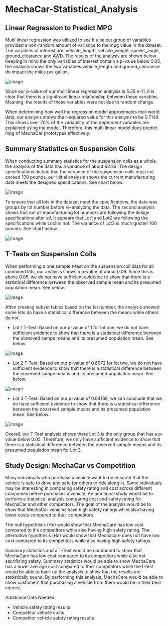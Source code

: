 # MechaCar-Statistical_Analysis

## Linear Regression to Predict MPG

Multi linear regression was utilized to see if a select group of variables provided a non-random amount of variance to the mpg value in the dataset. The variables of interest are: vehicle_length, vehicle_weight, spoiler_angle, ground_clearance and AWD. The results of the analysis are shown below. 
Keeping in mind the only variables of interest contain a p-value below 0.05, the analysis shows the two variables vehicle_length and ground_clearance do impact the miles per gallon.

![image](https://user-images.githubusercontent.com/26393180/163731547-27cba22b-b8b1-4f4f-92af-c792812c3e53.png)

Since our p-value of our mulit linear regression analysis is 5.35 e-11, it is clear that there is a significant linear relationship between these variables. Meaning, the results of these variables were not due to random change.

When determining how well the regression model approximates real-world data, our analysis shows the r-squared value for this analysis to be 0.7149. This shows over 70% of the variability of the dependent variables are explained using the model. Therefore, this multi linear model does predict mpg of MechaCar prototypes effectively. 

## Summary Statistics on Suspension Coils

When conducting summary statistics for the suspension coils as a whole, the analysis of the data has a variance of about 62.29. The design specifications dictate that the variance of the suspension coils must not exceed 100 pounds, our initial analysis shows the current manufacturing data meets the designed specifications. See chart below. 

![image](https://user-images.githubusercontent.com/26393180/163732868-fa04900d-a2b2-43b5-a31a-3eecf09b4436.png)

To ensure that all lots in the dataset meet the specifications, the data was groups by lot number before re-analyzing the data. The second analysis shows that not all manufacturing lot numbers are following the design specifications after all. It appears that Lot1 and Lot2 are following the specifications while Lot3 is not. The variance of Lot3 is much greater 100 pounds. See chart below.

![image](https://user-images.githubusercontent.com/26393180/163732940-0597e750-f849-495e-b8f9-1f205191f0c8.png)

## T-Tests on Suspension Coils

When performing a one sample t-test on the suspension coil data for all combined lots, our analysis shows a p-value of about 0.06. Since this is above 0.05, we do not have sufficient evidence to show that there is a statistical difference between the observed sample mean and its presumed population mean. See below. 

![image](https://user-images.githubusercontent.com/26393180/163733927-94519852-4f3d-4ac3-95c9-13dc4d85bae5.png)

Aften creating subset tables based on the lot number, the analysis showed some lots do have a statistical difference between the means while others do not.
* Lot 1 T-Test: Based on our p-value of 1 for lot one, we do not have sufficient evidence to show that there is a statistical difference between the observed sampe means and its presumed population mean. See below.

![image](https://user-images.githubusercontent.com/26393180/163734021-dfea9f28-e25d-4ca2-874d-cec0bf4e7e73.png)

* Lot 2 T-Test: Based on our p-value of 0.6072 for lot two, we do not have sufficient evidence to show that there is a statistical difference between the observed sampe means and its presumed population mean. See below.

 ![image](https://user-images.githubusercontent.com/26393180/163734041-af8441f5-9c84-483f-9e06-23c1a2747b72.png)
 
 * Lot 3 T-Test: Based on our p-value of 0.04168, we can conclude that we do have sufficient evidence to show that there is a statistical difference between the observed sample means and its presumed population mean. See below.
 
 ![image](https://user-images.githubusercontent.com/26393180/163734111-96b61f4c-a79c-4dd7-a30b-1df703feaef7.png)

Overall, our T-Test analysis shows there Lot 3 is the only group that has a p-value below 0.05. Therefore, we only have sufficient evidence to show that there is a statistical difference between the observed sample means and its presumed population mean for Lot 3.  

## Study Design: MechaCar vs Competition

Many individuals who purchase a vehicle want to be ensured that the vehicle is safe to drive and safe for others to ride along in. Some individuals may be interesting in comparing safety rating and cost across different companies before purchases a vehicle. An additional study would be to perform a statistical analysis comparing cost and safety rating for MechaCar and other competitors. The goal of the analysis would be to show that MechaCar vehicles have high safety ratings while also having lower costs compared to their competitors. 

The null hypothesis (Ho) would show that MechaCare has low cost compared to it's competitors while also having high safety rating. 
The alternative hypothesis (Ha) would show that Mechacare does not have low cost compared to its competitors while also having high safety ratings.

Summary statistics and a T-Test would be conducted to show that MechaCare has low cost compared to its competitors while also not sacrificing safety. Summary statistics would be able to show MechaCare has a lower average cost compared to their competitors while the t-test would be able to back up the analysis to show that the results are statistically sound. By performing this analysis, MechaCare would be able to show customers that purchasing a vehicle from them would be in their best interest. 

Additional Data Needed:
* Vehicle safety rating results
* Competitor vehicle costs
* Competitor vehicle safety rating results



